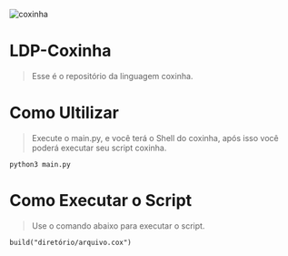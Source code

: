 ![coxinha]()

# LDP-Coxinha
<blockquote>Esse é o repositório da linguagem coxinha.</blockquote>

# Como Ultilizar
<blockquote>Execute o main.py, e você terá o Shell do coxinha, após isso você poderá executar seu script coxinha.</blockquote>

```
python3 main.py
```

# Como Executar o Script
<blockquote>Use o comando abaixo para executar o script.</blockquote>

```
build("diretório/arquivo.cox")
```
